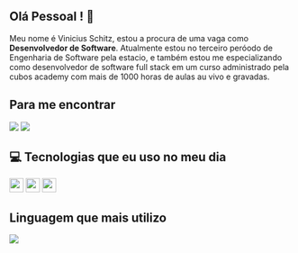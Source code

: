 <span>

  <h2> Olá Pessoal ! 👋 </h2>

</span>


<p>
Meu nome é Vinicius Schitz, estou a procura de uma vaga como <strong>Desenvolvedor de Software</strong>. Atualmente estou no terceiro peróodo de Engenharia de Software pela estacio, e também estou me especializando como desenvolvedor de software full stack em um curso administrado pela cubos academy com mais de 1000 horas de aulas au vivo e gravadas.
</p>

<span>

  <h2> Para me encontrar </h2>

</span>

<p>
  <a href="https://www.instagram.com/shz.dev/" alt="Instagram">
  <img src="https://img.shields.io/badge/-Instagram-DF0174?style=for-the-badge&logo=instagram&logoColor=white&link=https://www.instagram.com/keidsondesigner/"/></a>
  
  <a href="https://www.linkedin.com/in/vinicius-schitz/" alt="Linkedin">
  <img src="https://img.shields.io/badge/-Linkedin-0e76a8?style=for-the-badge&logo=Linkedin&logoColor=white&link=https://www.linkedin.com/in/keidsonroby/" /></a>
</p>  

<span>
  
 <h2>💻 Tecnologias que eu uso no meu dia </h2>

</span>

<p>
 <img src="https://img.shields.io/badge/JavaScript-323330?style=for-the-badge&logo=javascript&logoColor=F7DF1E" height="25"/>
 <img src="https://img.shields.io/badge/Node%20js-339933?style=for-the-badge&logo=nodedotjs&logoColor=white" height="25"/> 
 <img src="https://img.shields.io/badge/PostgreSQL-316192?style=for-the-badge&logo=postgresql&logoColor=white" height="25"/> 
</p>

<span>
  
  <h2> Linguagem que mais utilizo </h2>

</span>

<p>
  <img src = "https://github-readme-stats.vercel.app/api/top-langs/?username=ViniciusSchitz&hide=css,html&theme=tokyonight">
</p>

